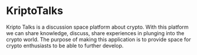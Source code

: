 # KriptoTalks

Kripto Talks is a discussion space platform about crypto. With this platform we can share knowledge, discuss, share experiences in plunging into the crypto world. The purpose of making this application is to provide space for crypto enthusiasts to be able to further develop.
